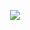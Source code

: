 



<p align="center">

  <img src="https://readme-typing-svg.herokuapp.com/?lines=We+Are+The+Coding+Family&font=Bold%20Code&center=true&width=390&height=700">
